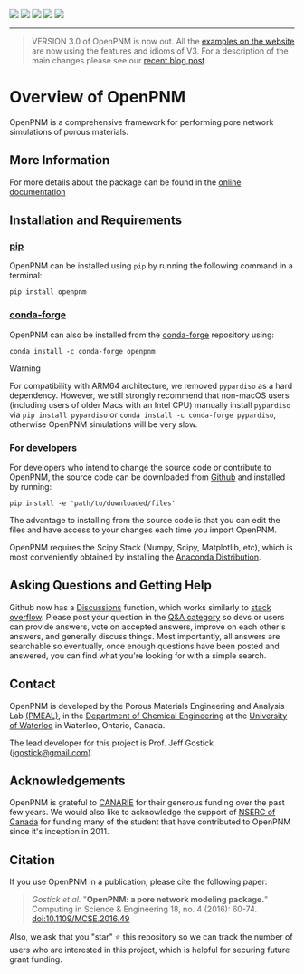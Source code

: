 [![](https://github.com/PMEAL/OpenPNM/actions/workflows/nightly.yml/badge.svg)](https://github.com/PMEAL/OpenPNM/actions/workflows/nightly.yml)
[![](https://codecov.io/gh/PMEAL/OpenPNM/branch/dev/graph/badge.svg)](https://codecov.io/gh/PMEAL/OpenPNM)
[![](https://img.shields.io/badge/Documentation-Read-blue.svg)](https://pmeal.github.io/OpenPNM/)
[![](https://badge.fury.io/py/openpnm.svg)](https://pypi.python.org/pypi/openpnm)
[![](https://anaconda.org/conda-forge/openpnm/badges/installer/conda.svg)](https://anaconda.org/conda-forge/openpnm)

-----

> VERSION 3.0 of OpenPNM is now out. All the [examples on the website](https://openpnm.org/_examples/index.html) are now using the features and idioms of V3. For a description of the main changes please see our [recent blog post](http://pmeal.com/posts/2022-10-10-notebook-post/). 

# Overview of OpenPNM

OpenPNM is a comprehensive framework for performing pore network simulations of porous materials.

## More Information

For more details about the package can be found in the [online documentation](https://openpnm.org)

## Installation and Requirements

### [pip](https://pypi.org/project/openpnm/)
OpenPNM can be installed using `pip` by running the following command in a terminal:

```shell
pip install openpnm
```

### [conda-forge](https://anaconda.org/conda-forge/openpnm)
OpenPNM can also be installed from the [conda-forge](https://anaconda.org/conda-forge/openpnm) repository using:

```
conda install -c conda-forge openpnm
```

> [!WARNING]  
> For compatibility with ARM64 architecture, we removed `pypardiso` as a hard dependency. However, we still strongly recommend that non-macOS users (including users of older Macs with an Intel CPU) manually install `pypardiso` via `pip install pypardiso` or `conda install -c conda-forge pypardiso`, otherwise OpenPNM simulations will be very slow.

### For developers
For developers who intend to change the source code or contribute to OpenPNM, the source code can be downloaded from [Github](https://github.com/PMEAL/OpenPNM/) and installed by running:

```
pip install -e 'path/to/downloaded/files'
```

The advantage to installing from the source code is that you can edit the files and have access to your changes each time you import OpenPNM.

OpenPNM requires the Scipy Stack (Numpy, Scipy, Matplotlib, etc), which is most conveniently obtained by installing the [Anaconda Distribution](https://www.anaconda.com/download/).

## Asking Questions and Getting Help

Github now has a [Discussions](https://github.com/PMEAL/OpenPNM/discussions) function, which works similarly to [stack overflow](https://www.stackoverflow.com).  Please post your question in the [Q&A category](https://github.com/PMEAL/OpenPNM/discussions?discussions_q=category%3AQ%26A) so devs or users can provide answers, vote on accepted answers, improve on each other's answers, and generally discuss things. Most importantly, all answers are searchable so eventually, once enough questions have been posted and answered, you can find what you're looking for with a simple search.

## Contact

OpenPNM is developed by the Porous Materials Engineering and Analysis Lab [(PMEAL)](http://pmeal.com), in the [Department of Chemical Engineering](https://uwaterloo.ca/chemical-engineering/) at the [University of Waterloo](https://uwaterloo.ca/) in Waterloo, Ontario, Canada.

The lead developer for this project is Prof. Jeff Gostick (jgostick@gmail.com).

## Acknowledgements

OpenPNM is grateful to [CANARIE](https://canarie.ca) for their generous funding over the past few years.  We would also like to acknowledge the support of [NSERC of Canada](https://www.nserc-crsng.gc.ca/) for funding many of the student that have contributed to OpenPNM since it's inception in 2011.

## Citation

If you use OpenPNM in a publication, please cite the following paper:

> _Gostick et al._ "**OpenPNM: a pore network modeling package.**" Computing in Science & Engineering 18, no. 4 (2016): 60-74.
> [doi:10.1109/MCSE.2016.49](https://ieeexplore.ieee.org/document/7478437)

Also, we ask that you "star" :star: this repository so we can track the number of users who are interested in this project, which is helpful for securing future grant funding.
